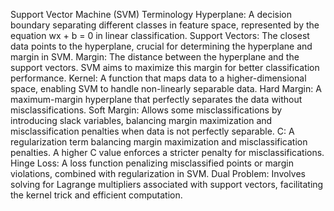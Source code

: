 Support Vector Machine (SVM) Terminology
Hyperplane: A decision boundary separating different classes in feature space, represented by the equation wx + b = 0 in linear classification.
Support Vectors: The closest data points to the hyperplane, crucial for determining the hyperplane and margin in SVM.
Margin: The distance between the hyperplane and the support vectors. SVM aims to maximize this margin for better classification performance.
Kernel: A function that maps data to a higher-dimensional space, enabling SVM to handle non-linearly separable data.
Hard Margin: A maximum-margin hyperplane that perfectly separates the data without misclassifications.
Soft Margin: Allows some misclassifications by introducing slack variables, balancing margin maximization and misclassification penalties when data is not perfectly separable.
C: A regularization term balancing margin maximization and misclassification penalties. A higher C value enforces a stricter penalty for misclassifications.
Hinge Loss: A loss function penalizing misclassified points or margin violations, combined with regularization in SVM.
Dual Problem: Involves solving for Lagrange multipliers associated with support vectors, facilitating the kernel trick and efficient computation.